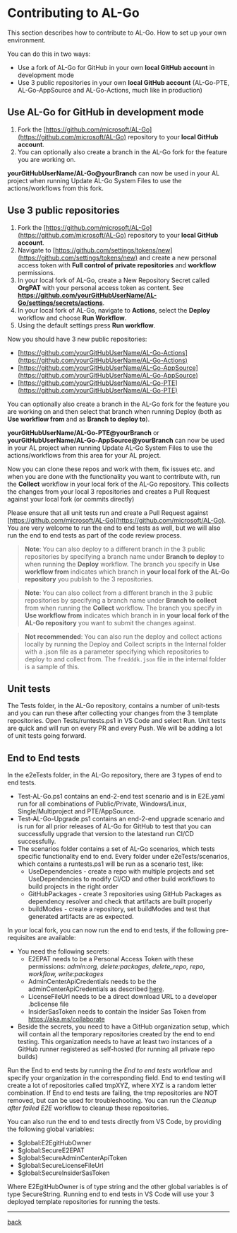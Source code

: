 # Contributing to AL-Go

This section describes how to contribute to AL-Go. How to set up your own environment.

You can do this in two ways:
- Use a fork of AL-Go for GitHub in your own **local GitHub account** in development mode
- Use 3 public repositories in your own **local GitHub account** (AL-Go-PTE, AL-Go-AppSource and AL-Go-Actions, much like in production)

## Use AL-Go for GitHub in development mode

1. Fork the [https://github.com/microsoft/AL-Go](https://github.com/microsoft/AL-Go) repository to your **local GitHub account**.
2. You can optionally also create a branch in the AL-Go fork for the feature you are working on.

**yourGitHubUserName/AL-Go@yourBranch** can now be used in your AL project when running Update AL-Go System Files to use the actions/workflows from this fork.

## Use 3 public repositories

1. Fork the [https://github.com/microsoft/AL-Go](https://github.com/microsoft/AL-Go) repository to your **local GitHub account**.
2. Navigate to [https://github.com/settings/tokens/new](https://github.com/settings/tokens/new) and create a new personal access token with **Full control of private repositories** and **workflow** permissions.
3. In your local fork of AL-Go, create a New Repository Secret called **OrgPAT** with your personal access token as content. See **https://github.com/yourGitHubUserName/AL-Go/settings/secrets/actions**.
4. In your local fork of AL-Go, navigate to **Actions**, select the **Deploy** workflow and choose **Run Workflow**.
5. Using the default settings press **Run workflow**.

Now you should have 3 new public repositories:

- [https://github.com/yourGitHubUserName/AL-Go-Actions](https://github.com/yourGitHubUserName/AL-Go-Actions)
- [https://github.com/yourGitHubUserName/AL-Go-AppSource](https://github.com/yourGitHubUserName/AL-Go-AppSource)
- [https://github.com/yourGitHubUserName/AL-Go-PTE](https://github.com/yourGitHubUserName/AL-Go-PTE)

You can optionally also create a branch in the AL-Go fork for the feature you are working on and then select that branch when running Deploy (both as **Use workflow from** and as **Branch to deploy to**).

**yourGitHubUserName/AL-Go-PTE@yourBranch** or **yourGitHubUserName/AL-Go-AppSource@yourBranch** can now be used in your AL project when running Update AL-Go System Files to use the actions/workflows from this area for your AL project.

Now you can clone these repos and work with them, fix issues etc. and when you are done with the functionality you want to contribute with, run the **Collect** workflow in your local fork of the AL-Go repository. This collects the changes from your local 3 repositories and creates a Pull Request against your local fork (or commits directly)

Please ensure that all unit tests run and create a Pull Request against [https://github.com/microsoft/AL-Go](https://github.com/microsoft/AL-Go). You are very welcome to run the end to end tests as well, but we will also run the end to end tests as part of the code review process.

> **Note**: You can also deploy to a different branch in the 3 public repositories by specifying a branch name under **Branch to deploy** to when running the **Deploy** workflow. The branch you specify in **Use workflow from** indicates which branch in **your local fork of the AL-Go repository** you publish to the 3 repositories.

> **Note**: You can also collect from a different branch in the 3 public repositories by specifying a branch name under **Branch to collect** from when running the **Collect** workflow. The branch you specify in **Use workflow from** indicates which branch in in **your local fork of the AL-Go repository** you want to submit the changes against.

> **Not recommended**: You can also run the deploy and collect actions locally by running the Deploy and Collect scripts in the Internal folder with a .json file as a parameter specifying which repositories to deploy to and collect from. The `fredddk.json` file in the internal folder is a sample of this.

## Unit tests
The Tests folder, in the AL-Go repository, contains a number of unit-tests and you can run these after collecting your changes from the 3 template repositories. Open Tests/runtests.ps1 in VS Code and select Run. Unit tests are quick and will run on every PR and every Push. We will be adding a lot of unit tests going forward.

## End to End tests
In the e2eTests folder, in the AL-Go repository, there are 3 types of end to end tests.
- Test-AL-Go.ps1 contains an end-2-end test scenario and is in E2E.yaml run for all combinations of Public/Private, Windows/Linux, Single/Multiproject and PTE/AppSource.
- Test-AL-Go-Upgrade.ps1 contains an end-2-end upgrade scenario and is run for all prior releases of AL-Go for GitHub to test that you can successfully upgrade that version to the latestand run CI/CD successfully.
- The scenarios folder contains a set of AL-Go scenarios, which tests specific functionality end to end. Every folder under e2eTests/scenarios, which contains a runtests.ps1 will be run as a scenario test, like:
  - UseDependencies - create a repo with multiple projects and set UseDependencies to modify CI/CD and other build workflows to build projects in the right order
  - GitHubPackages - create 3 repositories using GitHub Packages as dependency resolver and check that artifacts are built properly
  - buildModes - create a repository, set buildModes and test that generated artifacts are as expected.

In your local fork, you can now run the end to end tests, if the following pre-requisites are available:
- You need the following secrets:
  - E2EPAT needs to be a Personal Access Token with these permissions: _admin:org, delete:packages, delete_repo, repo, workflow, write:packages_
  - AdminCenterApiCredentials needs to be the adminCenterApiCredentials as described [here](CreateOnlineDevEnv2.md).
  - LicenseFileUrl needs to be a direct download URL to a developer .bclicense file
  - InsiderSasToken needs to contain the Insider Sas Token from https://aka.ms/collaborate
- Beside the secrets, you need to have a GitHub organization setup, which will contain all the temporary repositories created by the end to end testing. This organization needs to have at least two instances of a GitHub runner registered as self-hosted (for running all private repo builds)

Run the End to end tests by running the *End to end tests* workflow and specify your organization in the corresponding field.
End to end testing will create a lot of repositories called tmpXYZ, where XYZ is a random letter combination. If End to end tests are failing, the tmp repositories are NOT removed, but can be used for troubleshooting.
You can run the *Cleanup after failed E2E* workflow to cleanup these repositories.

You can also run the end to end tests directly from VS Code, by providing the following global variables:
- $global:E2EgitHubOwner
- $global:SecureE2EPAT
- $global:SecureAdminCenterApiToken
- $global:SecureLicenseFileUrl
- $global:SecureInsiderSasToken

Where E2EgitHubOwner is of type string and the other global variables is of type SecureString.
Running end to end tests in VS Code will use your 3 deployed template repositories for running the tests.

---
[back](../README.md)
